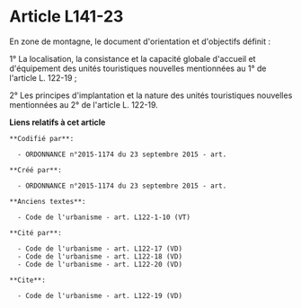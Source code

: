# Article L141-23

En zone de montagne, le document d'orientation et d'objectifs définit : 

1° La localisation, la consistance et la capacité globale d'accueil et d'équipement des unités touristiques nouvelles
mentionnées au 1° de l'article L. 122-19 ; 

2° Les principes d'implantation et la nature des unités touristiques nouvelles mentionnées au 2° de l'article L. 122-19.

**Liens relatifs à cet article**

	**Codifié par**:

	  - ORDONNANCE n°2015-1174 du 23 septembre 2015 - art.

	**Créé par**:

	  - ORDONNANCE n°2015-1174 du 23 septembre 2015 - art.

	**Anciens textes**:

	  - Code de l'urbanisme - art. L122-1-10 (VT)

	**Cité par**:

	  - Code de l'urbanisme - art. L122-17 (VD)
	  - Code de l'urbanisme - art. L122-18 (VD)
	  - Code de l'urbanisme - art. L122-20 (VD)

	**Cite**:

	  - Code de l'urbanisme - art. L122-19 (VD)
